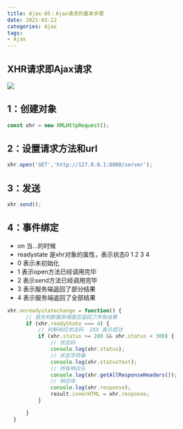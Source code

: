 ```yaml
---
title: Ajax-05：Ajax请求的基本步骤
date: 2021-03-22
categories: Ajax
tags: 
- Ajax
---
```

## XHR请求即Ajax请求
![](https://img-blog.csdnimg.cn/img_convert/dabb9311e04d4195a1d69070fa6272ac.png)
## 1：创建对象
```js
const xhr = new XMLHttpRequest();
```
## 2：设置请求方法和url
```js
xhr.open('GET','http://127.0.0.1:8000/server');
```
## 3：发送
```js
xhr.send();
```
## 4：事件绑定
* on 当...的时候
* readystate 是xhr对象的属性，表示状态0 1 2 3 4
* 0 表示未初始化
* 1 表示open方法已经调用完毕
* 2 表示send方法已经调用完毕
* 3 表示服务端返回了部分结果
* 4 表示服务端返回了全部结果
```js
xhr.onreadystatechange = function() {
      // 首先判断服务端是否返回了所有结果
      if (xhr.readyState === 4) {
          // 判断响应状态码  2XX 表示成功
          if (xhr.status >= 200 && xhr.status < 300) {
              // 状态码
              console.log(xhr.status);
              // 状态字符串
              console.log(xhr.statusText);
              // 所有响应头
              console.log(xhr.getAllResponseHeaders());
              // 响应体
              console.log(xhr.response);
              result.innerHTML = xhr.response;
          }

      }
  }
```